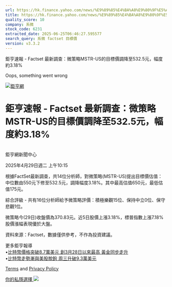 ```yaml
---
url: https://hk.finance.yahoo.com/news/%E9%89%85%E4%BA%A8%E9%80%9F%E5%A0%B1-factset-%E6%9C%80%E6%96%B0%E8%AA%BF%E6%9F%A5-%E5%BE%AE%E7%AD%96%E7%95%A5mstr-us%E7%9A%84%E7%9B%AE%E6%A8%99%E5%83%B9%E8%AA%BF%E9%99%8D%E8%87%B3532-141523804.html
title: https://hk.finance.yahoo.com/news/%E9%89%85%E4%BA%A8%E9%80%9F%E5%A0%B1-factset-%E6%9C%80%E6%96%B0%E8
quality_score: 10
company: 系微
stock_code: 6231
extracted_date: 2025-06-25T06:46:27.595577
search_query: 系微 factset 目標價
version: v3.3.2
---
```


鉅亨速報 - Factset 最新調查：微策略MSTR-US的目標價調降至532.5元，幅度約3.18% 


Oops, something went wrong

 

[![鉅亨網](https://s.yimg.com/ny/api/res/1.2/UM5hrThmhlnSiBO4o4qlLg--/YXBwaWQ9aGlnaGxhbmRlcjt3PTE0NjtoPTQ4O2NmPXdlYnA-/https://s.yimg.com/os/creatr-uploaded-images/2020-01/147c7630-36ab-11ea-ae7c-5ee7a0016555)](http://www.cnyes.com/ "鉅亨網")

# 鉅亨速報 - Factset 最新調查：微策略MSTR-US的目標價調降至532.5元，幅度約3.18%

![](data:image/gif;base64,R0lGODlhAQABAIAAAAAAAP///ywAAAAAAQABAAACAUwAOw==)

鉅亨網新聞中心

2025年4月29日週二 上午10:15

根據FactSet最新調查，共14位分析師，對微策略(MSTR-US)提出目標價估值：中位數由550元下修至532.5元，調降幅度3.18%。其中最高估值650元，最低估值175元。

綜合評級 - 共有16位分析師給予微策略評價：積極樂觀15位、保持中立0位、保守悲觀1位。

微策略今(29日)收盤價為370.83元。近5日股價上漲3.18%，標普指數上漲7.18%股價漲幅表現優於大盤。

資料來源：Factset，數據僅供參考，不作為投資建議。

更多鉅亨報導  
•[比特幣價格突破8.7萬美元 創3月28日以來最高 黃金同步走升](https://news.cnyes.com/news/id/5944830?utm_source=yahoo&utm_medium=RSS&utm_campaign=relate)  
•[比特幣走勢漸與美股脫鉤 周三升破9.3萬美元](https://news.cnyes.com/news/id/5947826?utm_source=yahoo&utm_medium=RSS&utm_campaign=relate)

[Terms](https://guce.yahoo.com/terms?locale=zh-Hant-HK)  and [Privacy Policy](https://guce.yahoo.com/privacy-policy?locale=zh-Hant-HK)

[你的私隱選擇 ![](https://s.yimg.com/dv/static/siteApp/img/privacy-choice-control.png)](https://guce.yahoo.com/state-controls?locale=zh-Hant-HK&state=VA)